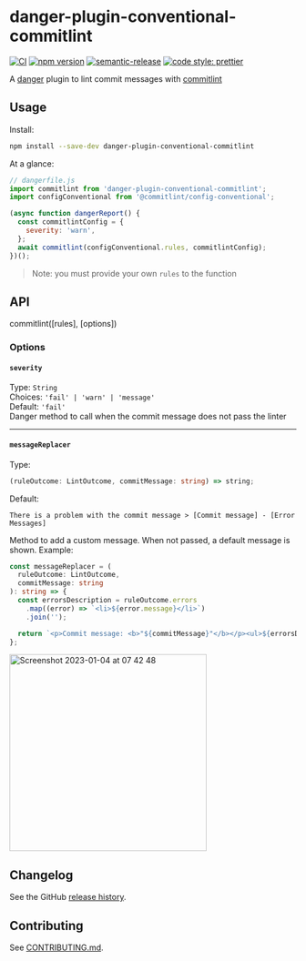 # danger-plugin-conventional-commitlint

[![CI](https://github.com/BearAlliance/danger-plugin-conventional-commitlint/actions/workflows/ci.yml/badge.svg)](https://github.com/BearAlliance/danger-plugin-conventional-commitlint/actions/workflows/ci.yml)
[![npm version](https://badge.fury.io/js/danger-plugin-conventional-commitlint.svg)](https://badge.fury.io/js/danger-plugin-conventional-commitlint)
[![semantic-release](https://img.shields.io/badge/%20%20%F0%9F%93%A6%F0%9F%9A%80-semantic--release-e10079.svg)](https://github.com/semantic-release/semantic-release)
[![code style: prettier](https://img.shields.io/badge/code_style-prettier-ff69b4.svg?style=flat-square)](https://github.com/prettier/prettier)

A [danger](https://github.com/danger/danger-js) plugin to lint commit messages with [commitlint](https://github.com/conventional-changelog/commitlint)

## Usage

Install:

```sh
npm install --save-dev danger-plugin-conventional-commitlint
```

At a glance:

```js
// dangerfile.js
import commitlint from 'danger-plugin-conventional-commitlint';
import configConventional from '@commitlint/config-conventional';

(async function dangerReport() {
  const commitlintConfig = {
    severity: 'warn',
  };
  await commitlint(configConventional.rules, commitlintConfig);
})();
```

> Note: you must provide your own `rules` to the function

## API

commitlint([rules], [options])

### Options

#### `severity`

Type: `String`<br>
Choices: `'fail' | 'warn' | 'message'`<br>
Default: `'fail'`<br>
Danger method to call when the commit message does not pass the linter

---

#### `messageReplacer`

Type:

```ts
(ruleOutcome: LintOutcome, commitMessage: string) => string;
```

Default:

```
There is a problem with the commit message > [Commit message] - [Error Messages]
```

Method to add a custom message. When not passed, a default message is shown.
Example:

```ts
const messageReplacer = (
  ruleOutcome: LintOutcome,
  commitMessage: string
): string => {
  const errorsDescription = ruleOutcome.errors
    .map((error) => `<li>${error.message}</li>`)
    .join('');

  return `<p>Commit message: <b>"${commitMessage}"</b></p><ul>${errorsDescription}</ul> Suffix after commit message`;
};
```

<img width="346" alt="Screenshot 2023-01-04 at 07 42 48" src="https://user-images.githubusercontent.com/42243887/210506880-a7510e8c-7d48-4d18-b2f0-95547ecd5882.png">

## Changelog

See the GitHub [release history](https://github.com/bearalliance/danger-plugin-conventional-commitlint/releases).

## Contributing

See [CONTRIBUTING.md](CONTRIBUTING.md).
